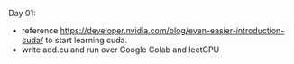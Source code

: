 Day 01:

- reference https://developer.nvidia.com/blog/even-easier-introduction-cuda/ to start learning cuda.
- write add.cu and run over Google Colab and leetGPU
